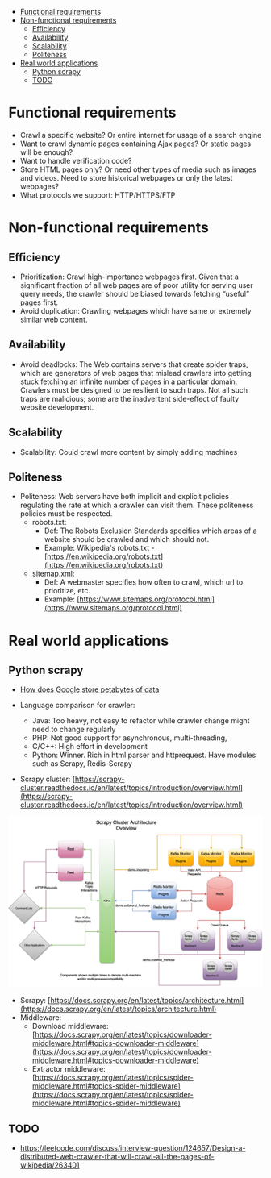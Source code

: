 - [Functional requirements](#functional-requirements)
- [Non-functional requirements](#non-functional-requirements)
  - [Efficiency](#efficiency)
  - [Availability](#availability)
  - [Scalability](#scalability)
  - [Politeness](#politeness)
- [Real world applications](#real-world-applications)
  - [Python scrapy](#python-scrapy)
  - [TODO](#todo)

# Functional requirements

* Crawl a specific website? Or entire internet for usage of a search engine
* Want to crawl dynamic pages containing Ajax pages? Or static pages will be enough?
* Want to handle verification code?
* Store HTML pages only? Or need other types of media such as images and videos. Need to store historical webpages or only the latest webpages?
* What protocols we support: HTTP/HTTPS/FTP

# Non-functional requirements
## Efficiency
* Prioritization: Crawl high-importance webpages first. Given that a significant fraction of all web pages are of poor utility for serving user query needs, the crawler should be biased towards fetching “useful” pages first.
* Avoid duplication: Crawling webpages which have same or extremely similar web content.

## Availability
* Avoid deadlocks: The Web contains servers that create spider traps, which are generators of web pages that mislead crawlers into getting stuck fetching an infinite number of pages in a particular domain. Crawlers must be designed to be resilient to such traps. Not all such traps are malicious; some are the inadvertent side-effect of faulty website development.

## Scalability
* Scalability: Could crawl more content by simply adding machines

## Politeness
* Politeness: Web servers have both implicit and explicit policies regulating the rate at which a crawler can visit them. These politeness policies must be respected.
  * robots.txt: 
    * Def: The Robots Exclusion Standards specifies which areas of a website should be crawled and which should not.
    * Example: Wikipedia's robots.txt - [https://en.wikipedia.org/robots.txt](https://en.wikipedia.org/robots.txt) 
  * sitemap.xml: 
    * Def: A webmaster specifies how often to crawl, which url to prioritize, etc. 
    * Example: [https://www.sitemaps.org/protocol.html](https://www.sitemaps.org/protocol.html)

# Real world applications

## Python scrapy
* [How does Google store petabytes of data](https://www.8bitmen.com/google-database-how-do-google-services-store-petabyte-exabyte-scale-data/)
* Language comparison for crawler:
  * Java: Too heavy, not easy to refactor while crawler change might need to change regularly
  * PHP: Not good support for asynchronous, multi-threading, 
  * C/C++: High effort in development
  * Python: Winner. Rich in html parser and httprequest. Have modules such as Scrapy, Redis-Scrapy

* Scrapy cluster: [https://scrapy-cluster.readthedocs.io/en/latest/topics/introduction/overview.html](https://scrapy-cluster.readthedocs.io/en/latest/topics/introduction/overview.html)

![Scrapy cluster](../.gitbook/assets/webcrawler_scrapycluster.png)

* Scrapy: [https://docs.scrapy.org/en/latest/topics/architecture.html](https://docs.scrapy.org/en/latest/topics/architecture.html)
* Middleware:
  * Download middleware: [https://docs.scrapy.org/en/latest/topics/downloader-middleware.html#topics-downloader-middleware](https://docs.scrapy.org/en/latest/topics/downloader-middleware.html#topics-downloader-middleware)
  * Extractor middleware: [https://docs.scrapy.org/en/latest/topics/spider-middleware.html#topics-spider-middleware](https://docs.scrapy.org/en/latest/topics/spider-middleware.html#topics-spider-middleware)

## TODO
* https://leetcode.com/discuss/interview-question/124657/Design-a-distributed-web-crawler-that-will-crawl-all-the-pages-of-wikipedia/263401